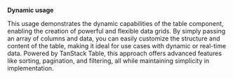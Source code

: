 **Dynamic usage**

This usage demonstrates the dynamic capabilities of the table component, enabling the creation of powerful and flexible data grids. By simply passing an array of columns and data, you can easily customize the structure and content of the table, making it ideal for use cases with dynamic or real-time data. Powered by TanStack Table, this approach offers advanced features like sorting, pagination, and filtering, all while maintaining simplicity in implementation.

